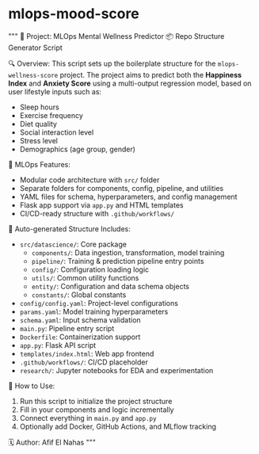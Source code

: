 # mlops-mood-score

"""
📁 Project: MLOps Mental Wellness Predictor
📦 Repo Structure Generator Script

🔍 Overview:
This script sets up the boilerplate structure for the `mlops-wellness-score` project.
The project aims to predict both the **Happiness Index** and **Anxiety Score** using a
multi-output regression model, based on user lifestyle inputs such as:

- Sleep hours
- Exercise frequency
- Diet quality
- Social interaction level
- Stress level
- Demographics (age group, gender)

🔧 MLOps Features:
- Modular code architecture with `src/` folder
- Separate folders for components, config, pipeline, and utilities
- YAML files for schema, hyperparameters, and config management
- Flask app support via `app.py` and HTML templates
- CI/CD-ready structure with `.github/workflows/`

📂 Auto-generated Structure Includes:
- `src/datascience/`: Core package
    - `components/`: Data ingestion, transformation, model training
    - `pipeline/`: Training & prediction pipeline entry points
    - `config/`: Configuration loading logic
    - `utils/`: Common utility functions
    - `entity/`: Configuration and data schema objects
    - `constants/`: Global constants
- `config/config.yaml`: Project-level configurations
- `params.yaml`: Model training hyperparameters
- `schema.yaml`: Input schema validation
- `main.py`: Pipeline entry script
- `Dockerfile`: Containerization support
- `app.py`: Flask API script
- `templates/index.html`: Web app frontend
- `.github/workflows/`: CI/CD placeholder
- `research/`: Jupyter notebooks for EDA and experimentation

📌 How to Use:
1. Run this script to initialize the project structure
2. Fill in your components and logic incrementally
3. Connect everything in `main.py` and `app.py`
4. Optionally add Docker, GitHub Actions, and MLflow tracking

🗓️ Author: Afif El Nahas
"""
